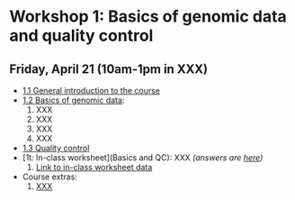 
# Workshop 1: Basics of genomic data and quality control

## Friday, April 21 (10am-1pm in XXX)

* [1.1 General introduction to the course](XXX)
* [1.2 Basics of genomic data](XXX):
    1. XXX
    2. XXX
    3. XXX
    4. XXX
* [1.3 Quality control](XXX)
* [1t: In-class worksheet](Basics and QC): XXX *(answers are [here](XXX))*
    1. [Link to in-class worksheet data](XXX)
* Course extras:
    1. [XXX](XXX)

